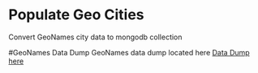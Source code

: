 # Populate Geo Cities
Convert GeoNames city data to mongodb collection


#GeoNames Data Dump
GeoNames data dump located here [Data Dump here](http://download.geonames.org/export/dump/)
